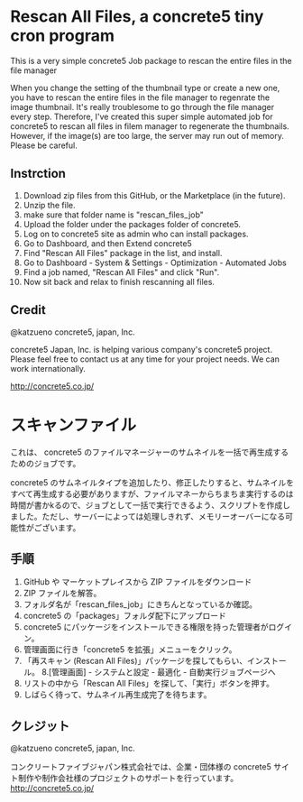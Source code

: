 # Rescan All Files, a concrete5 tiny cron program

This is a very simple concrete5 Job package to rescan the entire files in the file manager

When you change the setting of the thumbnail type or create a new one, you have to rescan the entire files in the file manager to regenrate the image thumbnail. It's really troublesome to go through the file manager every step. Therefore, I've created this super simple automated job for concrete5 to rescan all files in filem manager to regenerate the thumbnails. However, if the image(s) are too large, the server may run out of memory. Please be careful.

## Instrction

1. Download zip files from this GitHub, or the Marketplace (in the future).
2. Unzip the file.
3. make sure that folder name is "rescan_files_job"
4. Upload the folder under the packages folder of concrete5.
5. Log on to concrete5 site as admin who can install packages.
6. Go to Dashboard, and then Extend concrete5
7. Find "Rescan All Files" package in the list, and install.
8. Go to Dashboard - System & Settings - Optimization - Automated Jobs
9. Find a job named, "Rescan All Files" and click "Run".
10. Now sit back and relax to finish rescanning all files.

## Credit

@katzueno
concrete5, japan, Inc.

concrete5 Japan, Inc. is helping various company's concrete5 project. Please feel free to contact us at any time for your project needs. We can work internationally.

http://concrete5.co.jp/

# スキャンファイル

これは、 concrete5 のファイルマネージャーのサムネイルを一括で再生成するためのジョブです。

concrete5 のサムネイルタイプを追加したり、修正したりすると、サムネイルをすべて再生成する必要がありますが、ファイルマネーからちまちま実行するのは時間が書かkるので、ジョブとして一括で実行できるよう、スクリプトを作成しました。ただし、サーバーによっては処理しきれず、メモリーオーバーになる可能性がございます。

## 手順

1. GitHub や マーケットプレイスから ZIP ファイルをダウンロード
2. ZIP ファイルを解答。
3. フォルダ名が「rescan_files_job」にきちんとなっているか確認。
4. concrete5 の「packages」フォルダ配下にアップロード
5. concrete5 にパッケージをインストールできる権限を持った管理者がログイン。
6. 管理画面に行き「concrete5 を拡張」メニューをクリック。
7. 「再スキャン (Rescan All Files)」パッケージを探してもらい、インストール。
8.[管理画面] - システムと設定 - 最適化 - 自動実行ジョブページヘ
9. リストの中から「Rescan All Files」を探して、「実行」ボタンを押す。
10. しばらく待って、サムネイル再生成完了を待ちます。

## クレジット

@katzueno
concrete5, japan, Inc.

コンクリートファイブジャパン株式会社では、企業・団体様の concrete5 サイト制作や制作会社様のプロジェクトのサポートを行っています。
http://concrete5.co.jp/
